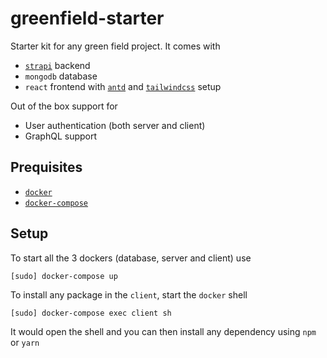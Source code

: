 # greenfield-starter

Starter kit for any green field project. It comes with

- [`strapi`](http://strapi.io/) backend
- `mongodb` database
- `react` frontend with [`antd`](https://ant.design/) and [`tailwindcss`](https://tailwindcss.com/) setup

Out of the box support for

- User authentication (both server and client)
- GraphQL support

## Prequisites

- [`docker`](https://docs.docker.com/engine/install/)
- [`docker-compose`](https://docs.docker.com/compose/install/)

## Setup

To start all the 3 dockers (database, server and client) use

```
[sudo] docker-compose up
```

To install any package in the `client`, start the `docker` shell

```
[sudo] docker-compose exec client sh
```

It would open the shell and you can then install any dependency using `npm` or `yarn`
